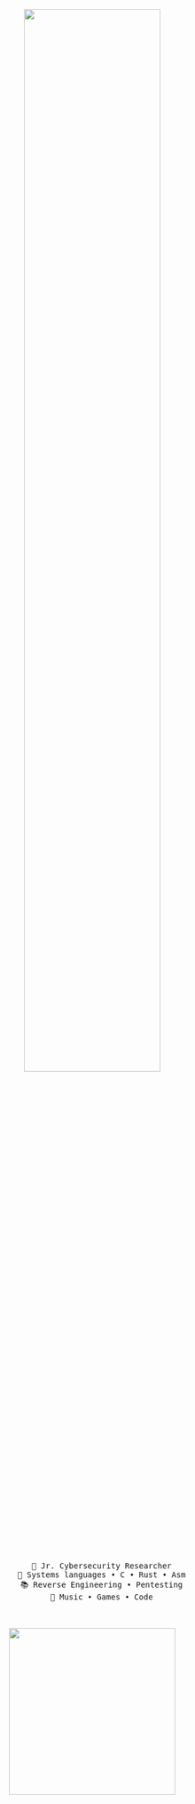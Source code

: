 
<div align="center">
<img src="https://readme-typing-svg.demolab.com?font=Inconsolata&weight=500&size=50&duration=4000&pause=300&color=AC94F4&center=true&vCenter=true&multiline=true&repeat=false&random=false&width=1300&height=140&lines=Hello!+%C2%A1Hola!+Bonjour!+Konnichiwa!;%3C3" width="70%" />

<br><br>
<pre>
    💼 Jr. Cybersecurity Researcher
    🌙 Systems languages • C • Rust • Asm
    📚 Reverse Engineering • Pentesting
    🍂 Music • Games • Code
</pre>
<br><br>
<img src="https://64.media.tumblr.com/7ae823a4e5b1ca67a4874359fccb19b0/tumblr_mm16it3hO31qhdg3no1_500.gifv" height="300" />
<br><br><br>

